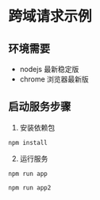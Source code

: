 # 跨域请求示例

## 环境需要

* nodejs 最新稳定版
* chrome 浏览器最新版

## 启动服务步骤

1. 安装依赖包
```
npm install
```
2. 运行服务
```
npm run app

npm run app2
```